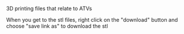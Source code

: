 3D printing files that relate to ATVs

When you get to the stl files, right click on the "download" button and choose "save link as" to download the stl
